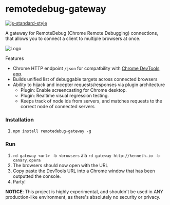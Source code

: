 remotedebug-gateway
================
[![js-standard-style](https://img.shields.io/badge/code%20style-standard-brightgreen.svg?style=flat)](https://github.com/feross/standard)

A gateway for RemoteDebug (Chrome Remote Debugging) connections, that allows you to connect a client to multiple browsers at once.

![Logo](https://github.com/auchenberg/remotedebug-gateway/raw/master/logo.png)

Features
- Chrome HTTP endpoint ```/json``` for compatbility with [Chrome DevTools app](https://github.com/auchenberg/chrome-devtools-app).
- Builds unified list of debuggable targets across connected browsers
- Ability to hijack and incepter requests/responses via plugin architecture
   	- Plugin: Enable screencasting for Chrome desktop.
   	- Plugin: Realtime visual regression testing.
	- Keeps track of node ids from servers, and matches requests to the correct node of connected servers

### Installation

1. ``npm install remotedebug-gateway -g``

### Run
1. ``rd-gateway <url> -b <browsers`` ala ``rd-gateway http://kenneth.io -b canary,opera``
2. The browsers should now open with the URL
3. Copy paste the DevTools URL into a Chrome window that has been outputted the console.
4. Party!

**NOTICE**: This project is highly experimental, and shouldn't be used in ANY production-like environment, as there's absolutely no security or privacy.
